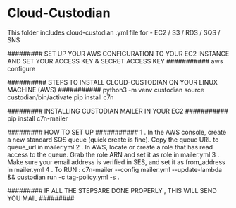 # Cloud-Custodian
This folder includes cloud-custodian .yml file for - EC2 / S3 / RDS / SQS / SNS

######### SET UP YOUR AWS CONFIGURATION TO YOUR EC2 INSTANCE AND SET YOUR ACCESS KEY & SECRET ACCESS KEY ###########
aws configure 

########## STEPS TO INSTALL CLOUD-CUSTODIAN ON YOUR LINUX MACHINE (AWS) ###########
python3 -m venv custodian
source custodian/bin/activate
pip install c7n   

######### INSTALLING CUSTODIAN MAILER IN YOUR EC2 ###########
 pip install c7n-mailer
 
 ######### HOW TO SET UP ###########
 1 . In the AWS console, create a new standard SQS queue (quick create is fine). Copy the queue URL to queue_url in mailer.yml
 2 . In AWS, locate or create a role that has read access to the queue. Grab the role ARN and set it as role in mailer.yml
 3 . Make sure your email address is verified in SES, and set it as from_address in mailer.yml
 4 . To RUN : c7n-mailer --config mailer.yml --update-lambda && custodian run -c tag-policy.yml -s .
 
 ######### IF ALL THE STEPSARE DONE PROPERLY , THIS WILL SEND YOU MAIL #########
